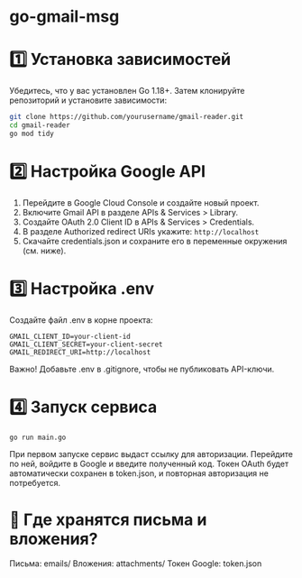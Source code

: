 # go-gmail-msg

# 1️⃣ Установка зависимостей
Убедитесь, что у вас установлен Go 1.18+. Затем клонируйте репозиторий и установите зависимости:

```sh
git clone https://github.com/yourusername/gmail-reader.git
cd gmail-reader
go mod tidy
```

# 2️⃣ Настройка Google API
  1. Перейдите в Google Cloud Console и создайте новый проект.
  2. Включите Gmail API в разделе APIs & Services > Library.
  3. Создайте OAuth 2.0 Client ID в APIs & Services > Credentials.
  4. В разделе Authorized redirect URIs укажите:
    ```
     http://localhost
    ```
  5. Скачайте credentials.json и сохраните его в переменные окружения (см. ниже).

# 3️⃣ Настройка .env
Создайте файл .env в корне проекта:
```
GMAIL_CLIENT_ID=your-client-id
GMAIL_CLIENT_SECRET=your-client-secret
GMAIL_REDIRECT_URI=http://localhost
```
Важно! Добавьте .env в .gitignore, чтобы не публиковать API-ключи.

# 4️⃣ Запуск сервиса
```sh
go run main.go
```
При первом запуске сервис выдаст ссылку для авторизации. Перейдите по ней, войдите в Google и введите полученный код.
Токен OAuth будет автоматически сохранен в token.json, и повторная авторизация не потребуется.


# 📁 Где хранятся письма и вложения?

  Письма: emails/
  Вложения: attachments/
  Токен Google: token.json

